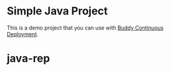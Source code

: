 # Simple Java Project
This is a demo project that you can use with [Buddy Continuous Deployment](https://buddy.works).
# java-rep
